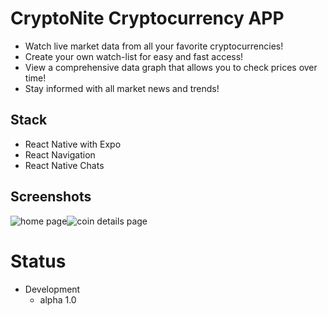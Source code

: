 # CryptoNite Cryptocurrency APP

  - Watch live market data from all your favorite cryptocurrencies!
  - Create your own watch-list for easy and fast access!
  - View a comprehensive data graph that allows you to check prices over time!
  - Stay informed with all market news and trends!

## Stack

  - React Native with Expo
  - React Navigation
  - React Native Chats 

## Screenshots

![home page](https://reactnative-assets.s3.amazonaws.com/crypto-app1.PNG)![coin details page](https://reactnative-assets.s3.amazonaws.com/crypto-app2.PNG)

# Status

  - Development
    - alpha 1.0